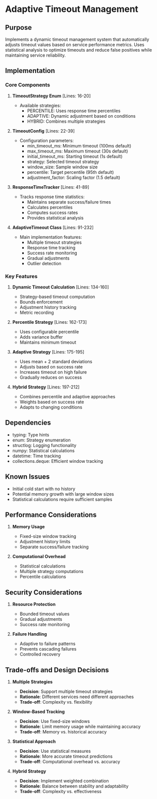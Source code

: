 # Adaptive Timeout Management

## Purpose

Implements a dynamic timeout management system that automatically adjusts timeout values based on service performance metrics. Uses statistical analysis to optimize timeouts and reduce false positives while maintaining service reliability.

## Implementation

### Core Components

1. **TimeoutStrategy Enum** [Lines: 16-20]

   - Available strategies:
     - PERCENTILE: Uses response time percentiles
     - ADAPTIVE: Dynamic adjustment based on conditions
     - HYBRID: Combines multiple strategies

2. **TimeoutConfig** [Lines: 22-39]

   - Configuration parameters:
     - min_timeout_ms: Minimum timeout (100ms default)
     - max_timeout_ms: Maximum timeout (30s default)
     - initial_timeout_ms: Starting timeout (1s default)
     - strategy: Selected timeout strategy
     - window_size: Sample window size
     - percentile: Target percentile (95th default)
     - adjustment_factor: Scaling factor (1.5 default)

3. **ResponseTimeTracker** [Lines: 41-89]

   - Tracks response time statistics:
     - Maintains separate success/failure times
     - Calculates percentiles
     - Computes success rates
     - Provides statistical analysis

4. **AdaptiveTimeout Class** [Lines: 91-232]
   - Main implementation features:
     - Multiple timeout strategies
     - Response time tracking
     - Success rate monitoring
     - Gradual adjustments
     - Outlier detection

### Key Features

1. **Dynamic Timeout Calculation** [Lines: 134-160]

   - Strategy-based timeout computation
   - Bounds enforcement
   - Adjustment history tracking
   - Metric recording

2. **Percentile Strategy** [Lines: 162-173]

   - Uses configurable percentile
   - Adds variance buffer
   - Maintains minimum timeout

3. **Adaptive Strategy** [Lines: 175-195]

   - Uses mean + 2 standard deviations
   - Adjusts based on success rate
   - Increases timeout on high failure
   - Gradually reduces on success

4. **Hybrid Strategy** [Lines: 197-212]
   - Combines percentile and adaptive approaches
   - Weights based on success rate
   - Adapts to changing conditions

## Dependencies

- typing: Type hints
- enum: Strategy enumeration
- structlog: Logging functionality
- numpy: Statistical calculations
- datetime: Time tracking
- collections.deque: Efficient window tracking

## Known Issues

- Initial cold start with no history
- Potential memory growth with large window sizes
- Statistical calculations require sufficient samples

## Performance Considerations

1. **Memory Usage**

   - Fixed-size window tracking
   - Adjustment history limits
   - Separate success/failure tracking

2. **Computational Overhead**
   - Statistical calculations
   - Multiple strategy computations
   - Percentile calculations

## Security Considerations

1. **Resource Protection**

   - Bounded timeout values
   - Gradual adjustments
   - Success rate monitoring

2. **Failure Handling**
   - Adaptive to failure patterns
   - Prevents cascading failures
   - Controlled recovery

## Trade-offs and Design Decisions

1. **Multiple Strategies**

   - **Decision**: Support multiple timeout strategies
   - **Rationale**: Different services need different approaches
   - **Trade-off**: Complexity vs. flexibility

2. **Window-Based Tracking**

   - **Decision**: Use fixed-size windows
   - **Rationale**: Limit memory usage while maintaining accuracy
   - **Trade-off**: Memory vs. historical accuracy

3. **Statistical Approach**

   - **Decision**: Use statistical measures
   - **Rationale**: More accurate timeout predictions
   - **Trade-off**: Computational overhead vs. accuracy

4. **Hybrid Strategy**
   - **Decision**: Implement weighted combination
   - **Rationale**: Balance between stability and adaptability
   - **Trade-off**: Complexity vs. effectiveness
